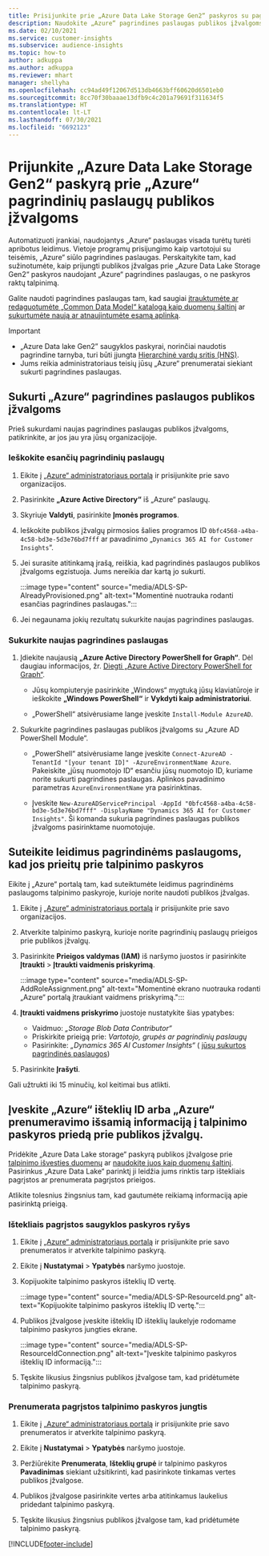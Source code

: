 ```yaml
---
title: Prisijunkite prie „Azure Data Lake Storage Gen2“ paskyros su pagrindinėmis paslaugomis
description: Naudokite „Azure“ pagrindines paslaugas publikos įžvalgoms, kurios prisijungia prie jūsų turimo duomenų telkinio pridedant jį prie publikos įžvalgų.
ms.date: 02/10/2021
ms.service: customer-insights
ms.subservice: audience-insights
ms.topic: how-to
author: adkuppa
ms.author: adkuppa
ms.reviewer: mhart
manager: shellyha
ms.openlocfilehash: cc94ad49f12067d513db4663bff60620d6501eb0
ms.sourcegitcommit: 8cc70f30baaae13dfb9c4c201a79691f311634f5
ms.translationtype: HT
ms.contentlocale: lt-LT
ms.lasthandoff: 07/30/2021
ms.locfileid: "6692123"
---
```

# <a name="connect-to-an-azure-data-lake-storage-gen2-account-with-an-azure-service-principal-for-audience-insights"></a>Prijunkite „Azure Data Lake Storage Gen2“ paskyrą prie „Azure“ pagrindinių paslaugų publikos įžvalgoms

Automatizuoti įrankiai, naudojantys „Azure“ paslaugas visada turėtų turėti apribotus leidimus. Vietoje programų prisijungimo kaip vartotojui su teisėmis, „Azure“ siūlo pagrindines paslaugas. Perskaitykite tam, kad sužinotumėte, kaip prijungti publikos įžvalgas prie „Azure Data Lake Storage Gen2“ paskyros naudojant „Azure“ pagrindines paslaugas, o ne paskyros raktų talpinimą. 

Galite naudoti pagrindines paslaugas tam, kad saugiai [įtrauktumėte ar redaguotumėte „Common Data Model“ katalogą kaip duomenų šaltinį](connect-common-data-model.md) ar [sukurtumėte naują ar atnaujintumėte esamą aplinką](get-started-paid.md).

> [!IMPORTANT]
> - „Azure Data lake Gen2” saugyklos paskyrai, norinčiai naudotis pagrindine tarnyba, turi būti įjungta [Hierarchinė vardų sritis (HNS)](/azure/storage/blobs/data-lake-storage-namespace).
> - Jums reikia administratoriaus teisių jūsų „Azure“ prenumeratai siekiant sukurti pagrindines paslaugas.

## <a name="create-azure-service-principal-for-audience-insights"></a>Sukurti „Azure“ pagrindines paslaugos publikos įžvalgoms

Prieš sukurdami naujas pagrindines paslaugas publikos įžvalgoms, patikrinkite, ar jos jau yra jūsų organizacijoje.

### <a name="look-for-an-existing-service-principal"></a>Ieškokite esančių pagrindinių paslaugų

1. Eikite į [„Azure“ administratoriaus portalą](https://portal.azure.com) ir prisijunkite prie savo organizacijos.

2. Pasirinkite **„Azure Active Directory“** iš „Azure“ paslaugų.

3. Skyriuje **Valdyti**, pasirinkite **Įmonės programos**.

4. Ieškokite publikos įžvalgų pirmosios šalies programos ID `0bfc4568-a4ba-4c58-bd3e-5d3e76bd7fff` ar pavadinimo „`Dynamics 365 AI for Customer Insights`“.

5. Jei surasite atitinkamą įrašą, reiškia, kad pagrindinės paslaugos publikos įžvalgoms egzistuoja. Jums nereikia dar kartą jo sukurti.
   
   :::image type="content" source="media/ADLS-SP-AlreadyProvisioned.png" alt-text="Momentinė nuotrauka rodanti esančias pagrindines paslaugas.":::
   
6. Jei negaunama jokių rezultatų sukurkite naujas pagrindines paslaugas.

### <a name="create-a-new-service-principal"></a>Sukurkite naujas pagrindines paslaugas

1. Įdiekite naujausią **„Azure Active Directory PowerShell for Graph“**. Dėl daugiau informacijos, žr. [Diegti „Azure Active Directory PowerShell for Graph“](/powershell/azure/active-directory/install-adv2).
   - Jūsų kompiuteryje pasirinkite „Windows“ mygtuką jūsų klaviatūroje ir ieškokite **„Windows PowerShell“** ir **Vykdyti kaip administratoriui**.
   
   - „PowerShell“ atsivėrusiame lange įveskite `Install-Module AzureAD`.

2. Sukurkite pagrindines paslaugas publikos įžvalgoms su „Azure AD PowerShell Module“.
   - „PowerShell“ atsivėrusiame lange įveskite `Connect-AzureAD -TenantId "[your tenant ID]" -AzureEnvironmentName Azure`. Pakeiskite „jūsų nuomotojo ID“ esančiu jūsų nuomotojo ID, kuriame norite sukurti pagrindines paslaugas. Aplinkos pavadinimo parametras `AzureEnvironmentName` yra pasirinktinas.
  
   - Įveskite `New-AzureADServicePrincipal -AppId "0bfc4568-a4ba-4c58-bd3e-5d3e76bd7fff" -DisplayName "Dynamics 365 AI for Customer Insights"`. Ši komanda sukuria pagrindines paslaugas publikos įžvalgoms pasirinktame nuomotojuje.  

## <a name="grant-permissions-to-the-service-principal-to-access-the-storage-account"></a>Suteikite leidimus pagrindinėms paslaugoms, kad jos prieitų prie talpinimo paskyros

Eikite į „Azure“ portalą tam, kad suteiktumėte leidimus pagrindinėms paslaugoms talpinimo paskyroje, kurioje norite naudoti publikos įžvalgas.

1. Eikite į [„Azure“ administratoriaus portalą](https://portal.azure.com) ir prisijunkite prie savo organizacijos.

1. Atverkite talpinimo paskyrą, kurioje norite pagrindinių paslaugų prieigos prie publikos įžvalgų.

1. Pasirinkite **Prieigos valdymas (IAM)** iš naršymo juostos ir pasirinkite **Įtraukti** > **Įtraukti vaidmenis priskyrimą**.
   
   :::image type="content" source="media/ADLS-SP-AddRoleAssignment.png" alt-text="Momentinė ekrano nuotrauka rodanti „Azure“ portalą įtraukiant vaidmens priskyrimą.":::
   
1. **Įtraukti vaidmens priskyrimo** juostoje nustatykite šias ypatybes:
   - Vaidmuo: *„Storage Blob Data Contributor“*
   - Priskirkite prieigą prie: *Vartotojo, grupės ar pagrindinių paslaugų*
   - Pasirinkite: *„Dynamics 365 AI Customer Insights“* ( [jūsų sukurtos pagrindinės paslaugos](#create-a-new-service-principal))

1.  Pasirinkite **Įrašyti**.

Gali užtrukti iki 15 minučių, kol keitimai bus atlikti.

## <a name="enter-the-azure-resource-id-or-the-azure-subscription-details-in-the-storage-account-attachment-to-audience-insights"></a>Įveskite „Azure“ išteklių ID arba „Azure“ prenumeravimo išsamią informaciją į talpinimo paskyros priedą prie publikos įžvalgų.

Pridėkite „Azure Data Lake storage“ paskyrą publikos įžvalgose prie [talpinimo išvesties duomenų](manage-environments.md) ar [naudokite juos kaip duomenų šaltinį](connect-dataverse-managed-lake.md). Pasirinkus „Azure Data Lake“ parinktį ji leidžia jums rinktis tarp ištekliais pagrįstos ar prenumerata pagrįstos prieigos.

Atlikite tolesnius žingsnius tam, kad gautumėte reikiamą informaciją apie pasirinktą prieigą.

### <a name="resource-based-storage-account-connection"></a>Ištekliais pagrįstos saugyklos paskyros ryšys

1. Eikite į [„Azure“ administratoriaus portalą](https://portal.azure.com) ir prisijunkite prie savo prenumeratos ir atverkite talpinimo paskyrą.

1. Eikite į **Nustatymai** > **Ypatybės** naršymo juostoje.

1. Kopijuokite talpinimo paskyros išteklių ID vertę.

   :::image type="content" source="media/ADLS-SP-ResourceId.png" alt-text="Kopijuokite talpinimo paskyros išteklių ID vertę.":::

1. Publikos įžvalgose įveskite išteklių ID išteklių laukelyje rodomame talpinimo paskyros jungties ekrane.

   :::image type="content" source="media/ADLS-SP-ResourceIdConnection.png" alt-text="Įveskite talpinimo paskyros išteklių ID informaciją.":::   
   
1. Tęskite likusius žingsnius publikos įžvalgose tam, kad pridėtumėte talpinimo paskyrą.

### <a name="subscription-based-storage-account-connection"></a>Prenumerata pagrįstos talpinimo paskyros jungtis

1. Eikite į [„Azure“ administratoriaus portalą](https://portal.azure.com) ir prisijunkite prie savo prenumeratos ir atverkite talpinimo paskyrą.

1. Eikite į **Nustatymai** > **Ypatybės** naršymo juostoje.

1. Peržiūrėkite **Prenumerata**, **Išteklių grupė** ir talpinimo paskyros **Pavadinimas** siekiant užsitikrinti, kad pasirinkote tinkamas vertes publikos įžvalgose.

1. Publikos įžvalgose pasirinkite vertes arba atitinkamus laukelius pridedant talpinimo paskyrą.
   
1. Tęskite likusius žingsnius publikos įžvalgose tam, kad pridėtumėte talpinimo paskyrą.


[!INCLUDE[footer-include](../includes/footer-banner.md)]